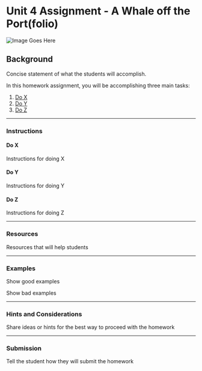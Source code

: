 # Unit 4 Assignment - A Whale off the Port(folio)

![Image Goes Here]()

## Background

Concise statement of what the students will accomplish.

In this homework assignment, you will be accomplishing three main tasks:

1. [Do X](#Do-X)
2. [Do Y](#Do-Y)
3. [Do Z](#Do-Z)

- - -

### Instructions

#### Do X

Instructions for doing X

#### Do Y

Instructions for doing Y

#### Do Z

Instructions for doing Z

- - -

### Resources

Resources that will help students

- - -

### Examples

Show good examples

Show bad examples

- - -

### Hints and Considerations

Share ideas or hints for the best way to proceed with the homework

- - -

### Submission

Tell the student how they will submit the homework
